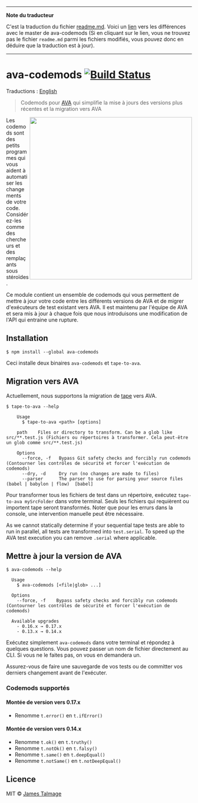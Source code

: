___
**Note du traducteur**

C'est la traduction du fichier [readme.md](https://github.com/avajs/ava-codemods/blob/master/readme.md). Voici un [lien](https://github.com/avajs/ava-codemods/compare/e49f8496df390ab45a9804e6fbaed54baaea9513...master#diff-0730bb7c2e8f9ea2438b52e419dd86c9) vers les différences avec le master de ava-codemods (Si en cliquant sur le lien, vous ne trouvez pas le fichier `readme.md` parmi les fichiers modifiés, vous pouvez donc en déduire que la traduction est à jour).
___
# ava-codemods [![Build Status](https://travis-ci.org/avajs/ava-codemods.svg?branch=master)](https://travis-ci.org/avajs/ava-codemods)

Traductions : [English](https://github.com/avajs/ava-codemods/blob/master/readme.md)

> Codemods pour [AVA](https://ava.li) qui simplifie la mise à jours des versions plus récentes et la migration vers AVA

<img src="https://github.com/avajs/ava/blob/master/screenshot.gif" width="440" align="right">

Les codemods sont des petits programmes qui vous aident à automatiser les changements de votre code. Considérez-les comme des chercheurs et des remplaçants sous stéroïdes.

Ce module contient un ensemble de codemods qui vous permettent de mettre à jour votre code entre les différents versions de AVA et de migrer d'exécuteurs de test existant vers AVA. Il est maintenu par l'équipe de AVA et sera mis à jour à chaque fois que nous introduisons une modification de l'API qui entraine une rupture.


## Installation

```
$ npm install --global ava-codemods
```

Ceci installe deux binaires `ava-codemods` et `tape-to-ava`.


## Migration vers AVA

Actuellement, nous supportons la migration de [tape](https://github.com/substack/tape) vers AVA.

```
$ tape-to-ava --help

	Usage
	  $ tape-to-ava <path> [options]

	path	Files or directory to transform. Can be a glob like src/**.test.js (Fichiers ou répertoires à transformer. Cela peut-être un glob comme src/**.test.js)

	Options
	  --force, -f	Bypass Git safety checks and forcibly run codemods (Contourner les contrôles de sécurité et forcer l'exécution de codemods)
	  --dry, -d		Dry run (no changes are made to files)
	  --parser		The parser to use for parsing your source files (babel | babylon | flow)  [babel]
```

Pour transformer tous les fichiers de test dans un répertoire, exécutez `tape-to-ava mySrcFolder` dans votre terminal. Seuls les fichiers qui requièrent ou importent tape seront transformés. Noter que pour les errurs dans la console, une intervention manuelle peut être nécessaire.

As we cannot statically determine if your sequential tape tests are able to run in parallel, all tests are transformed into `test.serial`. To speed up the AVA test execution you can remove `.serial` where applicable.


## Mettre à jour la version de AVA

```
$ ava-codemods --help

  Usage
    $ ava-codemods [<file|glob> ...]

  Options
    --force, -f    Bypass safety checks and forcibly run codemods (Contourner les contrôles de sécurité et forcer l'exécution de codemods)

  Available upgrades
    - 0.16.x → 0.17.x
    - 0.13.x → 0.14.x
```

Exécutez simplement `ava-codemods` dans votre terminal et répondez à quelques questions. Vous pouvez passer un nom de fichier directement au CLI. Si vous ne le faites pas, on vous en demandera un.

Assurez-vous de faire une sauvegarde de vos tests ou de committer vos derniers changement avant de l'exécuter.


### Codemods supportés

#### Montée de version vers 0.17.x

- Renomme `t.error()` en `t.ifError()`

#### Montée de version vers 0.14.x

- Renomme `t.ok()` en `t.truthy()`
- Renomme `t.notOk()` en `t.falsy()`
- Renomme `t.same()` en `t.deepEqual()`
- Renomme `t.notSame()` en `t.notDeepEqual()`


## Licence

MIT © [James Talmage](https://github.com/jamestalmage)

